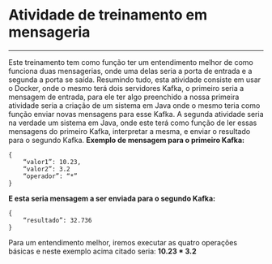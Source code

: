 # __Atividade de treinamento em mensageria__
---
Este treinamento tem como função ter um entendimento melhor de como funciona
duas mensagerias, onde uma delas seria a porta de entrada e a segunda a porta se saída.
Resumindo tudo, esta atividade consiste em usar o Docker, onde o mesmo terá dois
servidores Kafka, o primeiro seria a mensagem de entrada, para ele ter algo preenchido
a nossa primeira atividade seria a criação de um sistema em Java onde o mesmo teria
como função enviar novas mensagens para esse Kafka.
A segunda atividade seria na verdade um sistema em Java, onde este terá como função
de ler essas mensagens do primeiro Kafka, interpretar a mesma, e enviar o resultado
para o segundo Kafka.
__Exemplo de mensagem para o primeiro Kafka:__

    {
        “valor1”: 10.23,
        “valor2”: 3.2
        “operador”: “*”
    }
__E esta seria mensagem a ser enviada para o segundo Kafka:__

    {
        “resultado”: 32.736
    }
Para um entendimento melhor, iremos executar as quatro operações básicas e neste
exemplo acima citado seria: __10.23 * 3.2__
